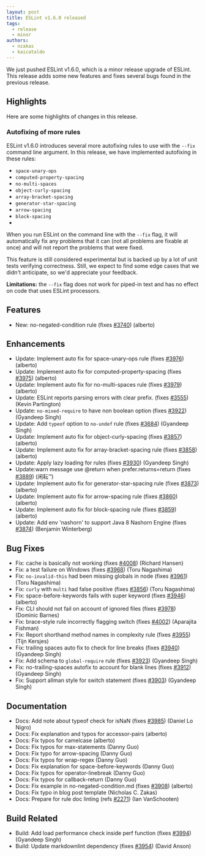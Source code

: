 ```yaml
---
layout: post
title: ESLint v1.6.0 released
tags:
  - release
  - minor
authors:
  - nzakas
  - kaicataldo
---
```


We just pushed ESLint v1.6.0, which is a minor release upgrade of ESLint. This release adds some new features and fixes several bugs found in the previous release.

## Highlights

Here are some highlights of changes in this release.

### Autofixing of more rules

ESLint v1.6.0 introduces several more autofixing rules to use with the `--fix` command line argument. In this release, we have implemented autofixing in these rules:

* `space-unary-ops`
* `computed-property-spacing`
* `no-multi-spaces`
* `object-curly-spacing`
* `array-bracket-spacing`
* `generator-star-spacing`
* `arrow-spacing`
* `block-spacing`
*

When you run ESLint on the command line with the `--fix` flag, it will automatically fix any problems that it can (not all problems are fixable at once) and will not report the problems that were fixed.

This feature is still considered experimental but is backed up by a lot of unit tests verifying correctness. Still, we expect to find some edge cases that we didn't anticipate, so we'd appreciate your feedback.

**Limitations:** the `--fix` flag does not work for piped-in text and has no effect on code that uses ESLint processors.





## Features


* New: no-negated-condition rule (fixes [#3740](https://github.com/eslint/eslint/issues/3740)) (alberto)




## Enhancements


* Update: Implement auto fix for space-unary-ops rule (fixes [#3976](https://github.com/eslint/eslint/issues/3976)) (alberto)
* Update: Implement auto fix for computed-property-spacing (fixes [#3975](https://github.com/eslint/eslint/issues/3975)) (alberto)
* Update: Implement auto fix for no-multi-spaces rule (fixes [#3979](https://github.com/eslint/eslint/issues/3979)) (alberto)
* Update: ESLint reports parsing errors with clear prefix. (fixes [#3555](https://github.com/eslint/eslint/issues/3555)) (Kevin Partington)
* Update: `no-mixed-require` to have non boolean option (fixes [#3922](https://github.com/eslint/eslint/issues/3922)) (Gyandeep Singh)
* Update: Add `typeof` option to `no-undef` rule (fixes [#3684](https://github.com/eslint/eslint/issues/3684)) (Gyandeep Singh)
* Update: Implement auto fix for object-curly-spacing (fixes [#3857](https://github.com/eslint/eslint/issues/3857)) (alberto)
* Update: Implement auto fix for array-bracket-spacing rule (fixes [#3858](https://github.com/eslint/eslint/issues/3858)) (alberto)
* Update: Apply lazy loading for rules (fixes [#3930](https://github.com/eslint/eslint/issues/3930)) (Gyandeep Singh)
* Update:warn message use @return when prefer.returns=return (fixes [#3889](https://github.com/eslint/eslint/issues/3889)) (闲耘™)
* Update: Implement auto fix for generator-star-spacing rule (fixes [#3873](https://github.com/eslint/eslint/issues/3873)) (alberto)
* Update: Implement auto fix for arrow-spacing rule (fixes [#3860](https://github.com/eslint/eslint/issues/3860)) (alberto)
* Update: Implement auto fix for block-spacing rule (fixes [#3859](https://github.com/eslint/eslint/issues/3859)) (alberto)
* Update: Add env 'nashorn' to support Java 8 Nashorn Engine (fixes [#3874](https://github.com/eslint/eslint/issues/3874)) (Benjamin Winterberg)




## Bug Fixes


* Fix: cache is basically not working (fixes [#4008](https://github.com/eslint/eslint/issues/4008)) (Richard Hansen)
* Fix: a test failure on Windows (fixes [#3968](https://github.com/eslint/eslint/issues/3968)) (Toru Nagashima)
* Fix: `no-invalid-this` had been missing globals in node (fixes [#3961](https://github.com/eslint/eslint/issues/3961)) (Toru Nagashima)
* Fix: `curly` with `multi` had false positive (fixes [#3856](https://github.com/eslint/eslint/issues/3856)) (Toru Nagashima)
* Fix: space-before-keywords fails with super keyword (fixes [#3946](https://github.com/eslint/eslint/issues/3946)) (alberto)
* Fix: CLI should not fail on account of ignored files (fixes [#3978](https://github.com/eslint/eslint/issues/3978)) (Dominic Barnes)
* Fix: brace-style rule incorrectly flagging switch (fixes [#4002](https://github.com/eslint/eslint/issues/4002)) (Aparajita Fishman)
* Fix: Report shorthand method names in complexity rule (fixes [#3955](https://github.com/eslint/eslint/issues/3955)) (Tijn Kersjes)
* Fix: trailing spaces auto fix to check for line breaks (fixes [#3940](https://github.com/eslint/eslint/issues/3940)) (Gyandeep Singh)
* Fix: Add schema to `global-require` rule (fixes [#3923](https://github.com/eslint/eslint/issues/3923)) (Gyandeep Singh)
* Fix: no-trailing-spaces autofix to account for blank lines (fixes [#3912](https://github.com/eslint/eslint/issues/3912)) (Gyandeep Singh)
* Fix: Support allman style for switch statement (fixes [#3903](https://github.com/eslint/eslint/issues/3903)) (Gyandeep Singh)




## Documentation


* Docs: Add note about typeof check for isNaN (fixes [#3985](https://github.com/eslint/eslint/issues/3985)) (Daniel Lo Nigro)
* Docs: Fix explanation and typos for accessor-pairs (alberto)
* Docs: Fix typos for camelcase (alberto)
* Docs: Fix typos for max-statements (Danny Guo)
* Docs: Fix typo for arrow-spacing (Danny Guo)
* Docs: Fix typos for wrap-regex (Danny Guo)
* Docs: Fix explanation for space-before-keywords (Danny Guo)
* Docs: Fix typos for operator-linebreak (Danny Guo)
* Docs: Fix typos for callback-return (Danny Guo)
* Docs: Fix example in no-negated-condition.md (fixes [#3908](https://github.com/eslint/eslint/issues/3908)) (alberto)
* Docs: Fix typo in blog post template (Nicholas C. Zakas)
* Docs: Prepare for rule doc linting (refs [#2271](https://github.com/eslint/eslint/issues/2271)) (Ian VanSchooten)






## Build Related


* Build: Add load performance check inside perf function (fixes [#3994](https://github.com/eslint/eslint/issues/3994)) (Gyandeep Singh)
* Build: Update markdownlint dependency (fixes [#3954](https://github.com/eslint/eslint/issues/3954)) (David Anson)
